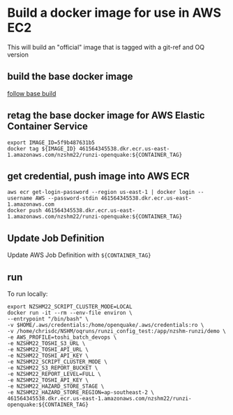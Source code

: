 # Build a docker image for use in AWS EC2
This will build an "official" image that is tagged with a git-ref and OQ version

## build the base docker image
[follow base build](./docker_setup_oq_base.md)

## retag the base docker image for AWS Elastic Container Service
```
export IMAGE_ID=5f9b487631b5
docker tag ${IMAGE_ID} 461564345538.dkr.ecr.us-east-1.amazonaws.com/nzshm22/runzi-openquake:${CONTAINER_TAG}
```

## get credential, push image into AWS ECR

```
aws ecr get-login-password --region us-east-1 | docker login --username AWS --password-stdin 461564345538.dkr.ecr.us-east-1.amazonaws.com
docker push 461564345538.dkr.ecr.us-east-1.amazonaws.com/nzshm22/runzi-openquake:${CONTAINER_TAG}
```

## Update Job Definition
Update AWS Job Definition with `${CONTAINER_TAG}`

## run
To run locally:
```
export NZSHM22_SCRIPT_CLUSTER_MODE=LOCAL
docker run -it --rm --env-file environ \
--entrypoint "/bin/bash" \
-v $HOME/.aws/credentials:/home/openquake/.aws/credentials:ro \
-v /home/chrisdc/NSHM/oqruns/runzi_config_test:/app/nzshm-runzi/demo \
-e AWS_PROFILE=toshi_batch_devops \
-e NZSHM22_TOSHI_S3_URL \
-e NZSHM22_TOSHI_API_URL \
-e NZSHM22_TOSHI_API_KEY \
-e NZSHM22_SCRIPT_CLUSTER_MODE \
-e NZSHM22_S3_REPORT_BUCKET \
-e NZSHM22_REPORT_LEVEL=FULL \
-e NZSHM22_TOSHI_API_KEY \
-e NZSHM22_HAZARD_STORE_STAGE \
-e NZSHM22_HAZARD_STORE_REGION=ap-southeast-2 \
461564345538.dkr.ecr.us-east-1.amazonaws.com/nzshm22/runzi-openquake:${CONTAINER_TAG}
```
